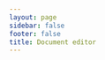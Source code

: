 ```yaml
---
layout: page
sidebar: false
footer: false
title: Document editor
---
```


<script setup>
import { ref, onMounted, onUnmounted } from 'vue';

const toolbarItems = [
  'undo',
  'redo',
  '|',
  'heading',
  'fontFamily',
  'fontSize',
  '|',
  'formatPainter',
  'removeFormat',
  'bold',
  'moreStyle',
  '|',
  'fontColor',
  'highlight',
  '|',
  'numberedList',
  'bulletedList',
  'checklist',
  '|',
  'alignLeft',
  'alignCenter',
  'alignRight',
  'alignJustify',
  '|',
  'increaseIndent',
  'decreaseIndent',
  '|',
  'image',
  'link',
  'codeBlock',
  'blockQuote',
  'hr',
];

const mainRef = ref(null);
const toolbarRef = ref(null);
const contentRef = ref(null);

onMounted(() => {
  window.LAKE_LANGUAGE = localStorage.getItem('lake-example-language') ?? 'en-US';
  mainRef.value.dir = localStorage.getItem('lake-example-direction') ?? 'ltr';
  if (window.editor) {
    window.editor.unmount();
  }
  import('lakelib').then(module => {
    const { Editor, Toolbar, Utils } = module;
    const toolbar = new Toolbar({
      root: toolbarRef.value,
      items: toolbarItems,
    });
    const editor = new Editor({
      root: contentRef.value,
      toolbar,
      value: window.defaultValue || '',
    });
    editor.render();
    window.editor = editor;
  });
  document.body.style.backgroundColor = '#0000000d';
});
onUnmounted(() => {
  if (window.editor) {
    window.editor.unmount();
    window.editor = null;
  }
  document.body.style.backgroundColor = '';
});
</script>

<div class="vp-raw">
  <div :class="$style.editor" ref="mainRef">
    <div :class="$style.toolbar" ref="toolbarRef"></div>
    <div :class="$style.content" ref="contentRef"></div>
  </div>
</div>

<style module>
.editor {
  box-sizing: border-box;
  padding: 0;
  margin: 0 auto;
  max-width: none;
  min-width: 300px;
}
.toolbar {
  position: fixed;
  top: 64px;
  width: 100%;
  padding: 6px 0;
  border-bottom: 1px solid #d9d9d9;
  background-color: #fff;
  z-index: 1;
}
.content {
  height: auto;
  min-height: 800px;
  overflow: visible;
  margin: 76px auto 28px auto;
  max-width: 1000px;
  border: 1px solid #d9d9d9;
  background-color: #fff;
}
</style>
